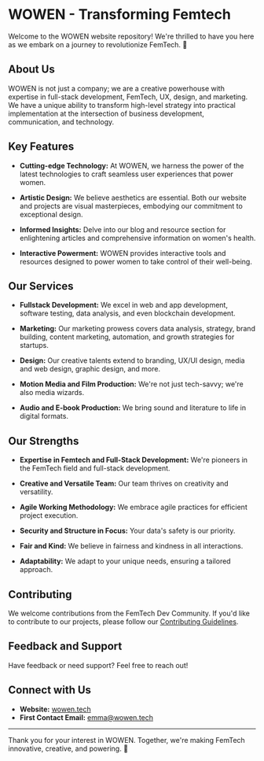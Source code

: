 # WOWEN - Transforming Femtech

Welcome to the WOWEN website repository! We're thrilled to have you here as we embark on a journey to revolutionize FemTech. 🚀

## About Us

WOWEN is not just a company; we are a creative powerhouse with expertise in full-stack development, FemTech, UX, design, and marketing. We have a unique ability to transform high-level strategy into practical implementation at the intersection of business development, communication, and technology.

## Key Features

- **Cutting-edge Technology:** At WOWEN, we harness the power of the latest technologies to craft seamless user experiences that power women.

- **Artistic Design:** We believe aesthetics are essential. Both our website and projects are visual masterpieces, embodying our commitment to exceptional design.

- **Informed Insights:** Delve into our blog and resource section for enlightening articles and comprehensive information on women's health.

- **Interactive Powerment:** WOWEN provides interactive tools and resources designed to power women to take control of their well-being.

## Our Services

- **Fullstack Development:** We excel in web and app development, software testing, data analysis, and even blockchain development.

- **Marketing:** Our marketing prowess covers data analysis, strategy, brand building, content marketing, automation, and growth strategies for startups.

- **Design:** Our creative talents extend to branding, UX/UI design, media and web design, graphic design, and more.

- **Motion Media and Film Production:** We're not just tech-savvy; we're also media wizards.

- **Audio and E-book Production:** We bring sound and literature to life in digital formats.

## Our Strengths

- **Expertise in Femtech and Full-Stack Development:** We're pioneers in the FemTech field and full-stack development.

- **Creative and Versatile Team:** Our team thrives on creativity and versatility.

- **Agile Working Methodology:** We embrace agile practices for efficient project execution.

- **Security and Structure in Focus:** Your data's safety is our priority.

- **Fair and Kind:** We believe in fairness and kindness in all interactions.

- **Adaptability:** We adapt to your unique needs, ensuring a tailored approach.

## Contributing

We welcome contributions from the FemTech Dev Community. If you'd like to contribute to our projects, please follow our [Contributing Guidelines](CONTRIBUTING.md).

## Feedback and Support

Have feedback or need support? Feel free to reach out!

## Connect with Us

- **Website:** [wowen.tech](https://wowen.tech)
- **First Contact Email:** emma@wowen.tech

---

Thank you for your interest in WOWEN. Together, we're making FemTech innovative, creative, and powering. 💪
